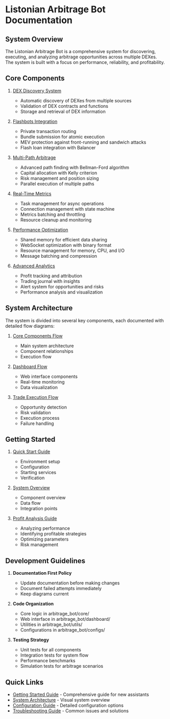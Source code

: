 # Listonian Arbitrage Bot Documentation

## System Overview

The Listonian Arbitrage Bot is a comprehensive system for discovering, executing, and analyzing arbitrage opportunities across multiple DEXes. The system is built with a focus on performance, reliability, and profitability.

## Core Components

1. [DEX Discovery System](dex_discovery.md)
   - Automatic discovery of DEXes from multiple sources
   - Validation of DEX contracts and functions
   - Storage and retrieval of DEX information

2. [Flashbots Integration](FLASHBOTS_INTEGRATION.md)
   - Private transaction routing
   - Bundle submission for atomic execution
   - MEV protection against front-running and sandwich attacks
   - Flash loan integration with Balancer

3. [Multi-Path Arbitrage](multi_path_arbitrage.md)
   - Advanced path finding with Bellman-Ford algorithm
   - Capital allocation with Kelly criterion
   - Risk management and position sizing
   - Parallel execution of multiple paths

4. [Real-Time Metrics](real_time_metrics_optimization.md)
   - Task management for async operations
   - Connection management with state machine
   - Metrics batching and throttling
   - Resource cleanup and monitoring

5. [Performance Optimization](performance_optimization.md)
   - Shared memory for efficient data sharing
   - WebSocket optimization with binary format
   - Resource management for memory, CPU, and I/O
   - Message batching and compression

6. [Advanced Analytics](advanced_analytics.md)
   - Profit tracking and attribution
   - Trading journal with insights
   - Alert system for opportunities and risks
   - Performance analysis and visualization

## System Architecture

The system is divided into several key components, each documented with detailed flow diagrams:

1. [Core Components Flow](CORE_FLOW.md)
   - Main system architecture
   - Component relationships
   - Execution flow

2. [Dashboard Flow](DASHBOARD_FLOW.md)
   - Web interface components
   - Real-time monitoring
   - Data visualization

3. [Trade Execution Flow](TRADE_FLOW.md)
   - Opportunity detection
   - Risk validation
   - Execution process
   - Failure handling

## Getting Started

1. [Quick Start Guide](setup/STARTUP_GUIDE.md)
   - Environment setup
   - Configuration
   - Starting services
   - Verification

2. [System Overview](SYSTEM_ARCHITECTURE.md)
   - Component overview
   - Data flow
   - Integration points

3. [Profit Analysis Guide](PROFIT_ANALYSIS_GUIDE.md)
   - Analyzing performance
   - Identifying profitable strategies
   - Optimizing parameters
   - Risk management

## Development Guidelines

1. **Documentation First Policy**
   - Update documentation before making changes
   - Document failed attempts immediately
   - Keep diagrams current

2. **Code Organization**
   - Core logic in arbitrage_bot/core/
   - Web interface in arbitrage_bot/dashboard/
   - Utilities in arbitrage_bot/utils/
   - Configurations in arbitrage_bot/configs/

3. **Testing Strategy**
   - Unit tests for all components
   - Integration tests for system flow
   - Performance benchmarks
   - Simulation tests for arbitrage scenarios

## Quick Links

- [Getting Started Guide](GETTING_STARTED.md) - Comprehensive guide for new assistants
- [System Architecture](SYSTEM_ARCHITECTURE.md) - Visual system overview
- [Configuration Guide](CONFIGURATION_SETUP.md) - Detailed configuration options
- [Troubleshooting Guide](TROUBLESHOOTING.md) - Common issues and solutions
